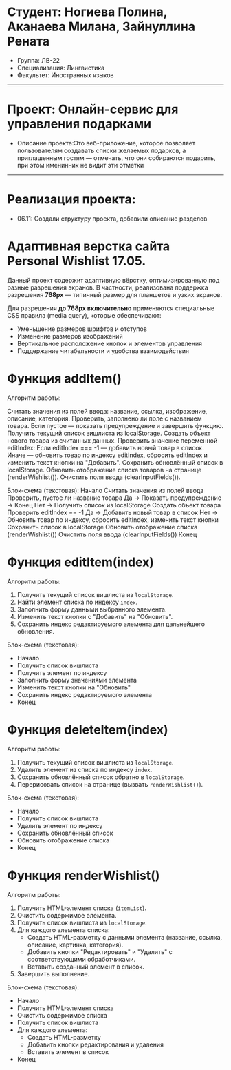 # Студент: Ногиева Полина, Аканаева Милана, Зайнуллина Рената
- Группа: ЛВ-22
- Специализация: Лингвистика
- Факультет: Иностранных языков
---
# Проект: Онлайн-сервис для управления подарками
- Описание проекта:Это веб-приложение, которое позволяет пользователям создавать списки желаемых подарков, а приглашенным гостям — отмечать, что они собираются подарить, при этом именинник не видит эти отметки
---
# Реализация проекта:
- 06.11: Создали структуру проекта, добавили описание разделов 
# Адаптивная верстка сайта Personal Wishlist 17.05.

Данный проект содержит адаптивную вёрстку, оптимизированную под разные разрешения экранов. В частности, реализована поддержка разрешения **768px** — типичный размер для планшетов и узких экранов.

Для разрешения **до 768px включительно** применяются специальные CSS правила (media query), которые обеспечивают:

- Уменьшение размеров шрифтов и отступов
- Изменение размеров изображений
- Вертикальное расположение кнопок и элементов управления
- Поддержание читабельности и удобства взаимодействия

# Функция addItem()
Алгоритм работы:

Считать значения из полей ввода: название, ссылка, изображение, описание, категория.
Проверить, заполнено ли поле с названием товара.
Если пустое — показать предупреждение и завершить функцию.
Получить текущий список вишлиста из localStorage.
Создать объект нового товара из считанных данных.
Проверить значение переменной editIndex:
Если editIndex === -1 — добавить новый товар в список.
Иначе — обновить товар по индексу editIndex, сбросить editIndex и изменить текст кнопки на "Добавить".
Сохранить обновлённый список в localStorage.
Обновить отображение списка товаров на странице (renderWishlist()).
Очистить поля ввода (clearInputFields()).

Блок-схема (текстовая):
Начало
Считать значения из полей ввода
Проверить, пустое ли название товара
Да → Показать предупреждение → Конец
Нет → Получить список из localStorage
Создать объект товара
Проверить editIndex == -1
Да → Добавить новый товар в список
Нет → Обновить товар по индексу, сбросить editIndex, изменить текст кнопки
Сохранить список в localStorage
Обновить отображение списка (renderWishlist())
Очистить поля ввода (clearInputFields())
Конец

# Функция editItem(index)

Алгоритм работы:

1. Получить текущий список вишлиста из `localStorage`.
2. Найти элемент списка по индексу `index`.
3. Заполнить форму данными выбранного элемента.
4. Изменить текст кнопки с "Добавить" на "Обновить".
5. Сохранить индекс редактируемого элемента для дальнейшего обновления.

Блок-схема (текстовая):

- Начало  
- Получить список вишлиста  
- Получить элемент по индексу  
- Заполнить форму значениями элемента  
- Изменить текст кнопки на "Обновить"  
- Сохранить индекс редактируемого элемента  
- Конец  

# Функция deleteItem(index)

Алгоритм работы:

1. Получить текущий список вишлиста из `localStorage`.
2. Удалить элемент из списка по индексу `index`.
3. Сохранить обновлённый список обратно в `localStorage`.
4. Перерисовать список на странице (вызвать `renderWishlist()`).

Блок-схема (текстовая):

- Начало  
- Получить список вишлиста  
- Удалить элемент по индексу  
- Сохранить обновлённый список  
- Обновить отображение списка  
- Конец  


# Функция renderWishlist()

Алгоритм работы:

1. Получить HTML-элемент списка (`itemList`).
2. Очистить содержимое элемента.
3. Получить список вишлиста из `localStorage`.
4. Для каждого элемента списка:  
   - Создать HTML-разметку с данными элемента (название, ссылка, описание, картинка, категория).  
   - Добавить кнопки "Редактировать" и "Удалить" с соответствующими обработчиками.  
   - Вставить созданный элемент в список.  
5. Завершить выполнение.

Блок-схема (текстовая):

- Начало  
- Получить HTML-элемент списка  
- Очистить содержимое списка  
- Получить список вишлиста  
- Для каждого элемента:  
  - Создать HTML-разметку  
  - Добавить кнопки редактирования и удаления  
  - Вставить элемент в список  
- Конец  
